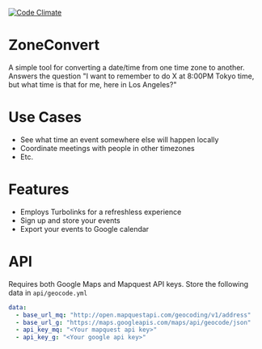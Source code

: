[![Code Climate](https://codeclimate.com/github/etdev/zoneconvert/badges/gpa.svg)](https://codeclimate.com/github/etdev/zoneconvert)

# ZoneConvert
A simple tool for converting a date/time from one time zone to another.  Answers the question "I want to remember to do X at 8:00PM Tokyo time, but what time is that for me, here in Los Angeles?"

# Use Cases
* See what time an event somewhere else will happen locally
* Coordinate meetings with people in other timezones
* Etc.

# Features
* Employs Turbolinks for a refreshless experience
* Sign up and store your events
* Export your events to Google calendar

# API
Requires both Google Maps and Mapquest API keys.  Store the following data in ``api/geocode.yml``

```yaml
data:
  - base_url_mq: "http://open.mapquestapi.com/geocoding/v1/address"
  - base_url_g: "https://maps.googleapis.com/maps/api/geocode/json"
  - api_key_mq: "<Your mapquest api key>"
  - api_key_g: "<Your google api key>"
```
